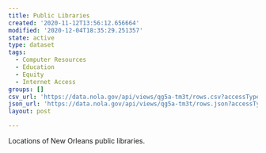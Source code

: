 ```yaml
---
title: Public Libraries
created: '2020-11-12T13:56:12.656664'
modified: '2020-12-04T18:35:29.251357'
state: active
type: dataset
tags:
  - Computer Resources
  - Education
  - Equity
  - Internet Access
groups: []
csv_url: 'https://data.nola.gov/api/views/qg5a-tm3t/rows.csv?accessType=DOWNLOAD'
json_url: 'https://data.nola.gov/api/views/qg5a-tm3t/rows.json?accessType=DOWNLOAD'
layout: post

---
```

Locations of New Orleans public libraries.
